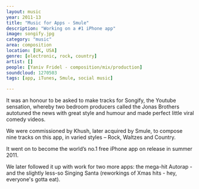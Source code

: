 ```yaml
---
layout: music
year: 2011-13
title: "Music for Apps - Smule"
description: "Working on a #1 iPhone app"
image: songify.jpg
category: "music"
area: composition
location: [UK, USA]
genre: [electronic, rock, country]
artist: []
people: [Yaniv Fridel - composition/mix/production]
soundcloud: 1270503
tags: [app, iTunes, Smule, social music]

---
```


It was an honour to be asked to make tracks for Songify, the Youtube sensation, whereby two bedroom producers called the Jonas Brothers autotuned the news with great style and humour and made perfect little viral comedy videos. 

We were commissioned by Khush, later acquired by Smule, to compose nine tracks on this app, in varied styles – Rock, Waltzes and Country.

It went on to become the world’s no.1 free iPhone app on release in summer 2011. 

We later followed it up with work for two more apps: the mega-hit Autorap - and the slightly less-so Singing Santa (reworkings of Xmas hits - hey, everyone's gotta eat).

